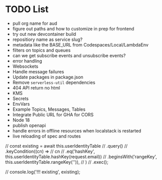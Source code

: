 # TODO List

- pull org name for aud
- figure out paths and how to customize in prep for frontend
- try out new devcontainer build
- repositiory name as service slug?
- metadata like the BASE_URL from Codespaces/Local/LambdaEnv
- filters on topics and queues
- can we get subscribe events and unsubscribe events?
- error handling
- Websockets
- Handle message failures
- Update packages in package.json
- Remove `serverless-util` dependencies
- 404 API return no html
- KMS
- Secrets
- EnvVars
- Example Topics, Messages, Tables
- Integrate Public URL for GHA for CORS
- Node 18
- publish openapi
- handle errors in offline resources when localstack is restarted
- live reloading of spec and routes

// const existing = await this.userIdentityTable
// .query()
// .keyCondition((cn) =>
// cn
// .eq('hashKey', this.userIdentityTable.hashKey(request.email))
// .beginsWith('rangeKey', this.userIdentityTable.rangeKey('')),
// )
// .exec();

// console.log('!!! existing', existing);
